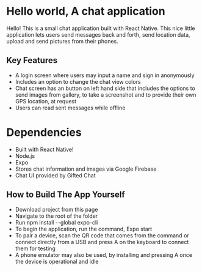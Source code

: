 # Hello world, A chat application
Hello! This is a small chat application built with React Native. This nice little application lets users send messages back and forth, send location data, upload and send pictures from their phones. 

## Key Features
* A login screen where users may input a name and sign in anonymously
* Includes an option to change the chat view colors
* Chat screen has an button on left hand side that includes the options to send images from gallery, to take a screenshot and to provide their own GPS location, at request
* Users can read sent messages while offline

# Dependencies
* Built with React Native!
* Node.js
* Expo
* Stores chat information and images via Google Firebase
* Chat UI provided by Gifted Chat


## How to Build The App Yourself
* Download project from this page
* Navigate to the root of the folder
* Run npm install --global expo-cli
* To begin the application, run the command, Expo start
* To pair a device, scan the QR code that comes from the command or connect directly from a USB and press A on the keyboard to connect them for testing
* A phone emulator may also be used, by installing and pressing A once the device is operational and idle
